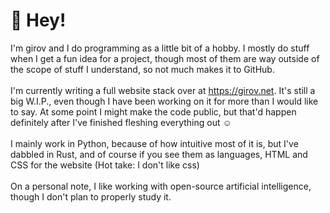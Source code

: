 # 👋 Hey!
I'm girov and I do programming as a little bit of a hobby. I mostly do stuff when I get a fun idea for a project, though most of them are way outside of the scope of stuff I understand, so not much makes it to GitHub.\
\
I'm currently writing a full website stack over at https://girov.net. It's still a big W.I.P., even though I have been working on it for more than I would like to say. At some point I might make the code public, but that'd happen definitely after I've finished fleshing everything out ☺️\
\
I mainly work in Python, because of how intuitive most of it is, but I've dabbled in Rust, and of course if you see them as languages, HTML and CSS for the website (Hot take: I don't like css)\
\
On a personal note, I like working with open-source artificial intelligence, though I don't plan to properly study it.
